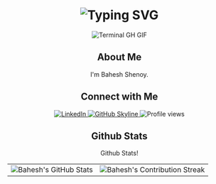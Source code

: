 <div align="center">
    <h1><img src="https://readme-typing-svg.herokuapp.com?font=Jetbrains+mono&size=40&duration=3000&color=33FF33&center=true&vCenter=true&width=435&lines=Hey..+I'm+Bahesh;This+is..;..my+Github..;" alt="Typing SVG"/></h1>
    <p><img src="termina-gh.gif" alt="Terminal GH GIF" /></p>
</div>

<div align="center">
    <h2>About Me</h2>
<!--     <p><img src="termina-gh.gif" alt="Terminal GH GIF" /></p> -->
    <p>I'm Bahesh Shenoy.</p>
</div>

<div align="center">
<h2 align="center" class="section-heading">Connect with Me</h2>
<div align="center">
  <a href="https://www.linkedin.com/in/bahesh-shenoy-16bb97202">
    <img src="https://img.shields.io/badge/Bahesh-0077B5?style=for-the-badge&logo=linkedin&logoColor=white" alt="LinkedIn"/>
  </a>
  <a href="https://github.com/bahesh" target="_blank">
    <img src="https://img.shields.io/badge/View%20on%20GitHub-%230077B5.svg?&style=for-the-badge&logo=github&logoColor=white" alt="GitHub Skyline"/>
</a>
<img src="https://komarev.com/ghpvc/?username=bahesh&style=for-the-badge" alt="Profile views" />
</div>

<div align="center">
<h2 align="center" class="section-heading">Github Stats</h2>
<p>Github Stats!</p>
 <table align="center" width="100%" height="100%" >
    <tr>
       <td><img style="border: none;" src="https://github-profile-summary-cards.vercel.app/api/cards/profile-details?username=bahesh&theme=github_dark" alt="Bahesh's GitHub Stats"/></td>   
       <td><img style="border: none;" src="https://github-readme-streak-stats.herokuapp.com/?user=bahesh&theme=merko" alt="Bahesh's Contribution Streak"/></td>
    </tr>
 </table>

 <table align="center" width="100%" height="100%" >
    <tr>
        <td><img style="border: none;" src="https://github-profile-summary-cards.vercel.app/api/cards/stats?username=bahesh&theme=github_dark" alt="Bahesh's GitHub Stats"/></td>
        <td><img style="border: none;" src="https://github-profile-summary-cards.vercel.app/api/cards/productive-time?username=bahesh&theme=github_dark&utcOffset=10" alt="Bahesh's GitHub Stats"/>
        <td><img style="border: none;" src="https://github-profile-summary-cards.vercel.app/api/cards/repos-per-language?username=bahesh&theme=github_dark" alt="Bahesh's GitHub Stats"/></td>
        <td><img style="border: none;" src="https://github-profile-summary-cards.vercel.app/api/cards/most-commit-language?username=bahesh&theme=github_dark" alt="Bahesh's GitHub Stats"/></td>
    </tr>
 </table>
</div>
